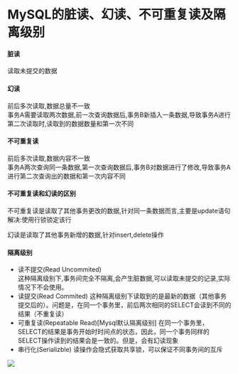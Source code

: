 # MySQL的脏读、幻读、不可重复读及隔离级别

#### 脏读
读取未提交的数据

#### 幻读
前后多次读取,数据总量不一致  
事务A需要读取两次数据,前一次查询数据后,事务B新插入一条数据,导致事务A进行第二次读取时,读取到的数据数量和第一次不同

#### 不可重复读
前后多次读取,数据内容不一致  
事务A两次查询同一条数据,第一次查询数据后,事务B对数据进行了修改,导致事务A进行第二次查询出的数据和第一次内容不同

#### 不可重复读和幻读的区别
不可重复读是读取了其他事务更改的数据,针对同一条数据而言,主要是update语句
解决:使用行锁锁定该行
  
幻读是读取了其他事务新增的数据,针对insert,delete操作  

#### 隔离级别

- 读不提交(Read Uncommited)  
 这种隔离级别下,事务间完全不隔离,会产生脏数据,可以读取未提交的记录,实际情况下不会使用。
- 读提交(Read Commited)
这种隔离级别下读取到的是最新的数据（其他事务提交后的）。问题是，在同一个事务里，前后两次相同的SELECT会读到不同的结果（不重复读）  
- 可重复读(Repeatable Read)[Mysql默认隔离级别]
 在同一个事务里，SELECT的结果是事务开始时时间点的状态，因此，同一个事务同样的SELECT操作读到的结果会是一致的。但是，会有幻读现象
- 串行化(Serializble)
读操作会隐式获取共享锁，可以保证不同事务间的互斥  

![](https://github.com/flushCoder/java-base_core/blob/master/picture/db/isolation.jpg)